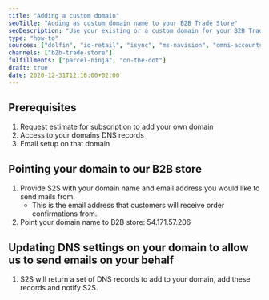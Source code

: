 ```yaml
---
title: "Adding a custom domain"
seoTitle: "Adding as custom domain name to your B2B Trade Store"
seoDescription: "Use your existing or a custom domain for your B2B Trade Store"
type: "how-to"
sources: ["dolfin", "iq-retail", "isync", "ms-navision", "omni-accounts", "pastel-partner", "sage-50cloud-pastel-xpress", "sage-200-evolution", "sage-300cloud", "sage-business-cloud-financials", "sage-evolution", "sage-one", "sage-pastel-evolution", "sap", "syspro" ]
channels: ["b2b-trade-store"]
fulfillments: ["parcel-ninja", "on-the-dot"]
draft: true
date: 2020-12-31T12:16:00+02:00
---
```


## Prerequisites

1. Request estimate for subscription to add your own domain 
2. Access to your domains DNS records
2. Email setup on that domain

## Pointing your domain to our B2B store

1. Provide S2S with your domain name and email address you would like to send mails from.
    - This is the email address that customers will receive order confirmations from.
2. Point your domain name to B2B store: 54.171.57.206

## Updating DNS settings on your domain to allow us to send emails on your behalf

1. S2S will return a set of DNS records to add to your domain, add these records and notify S2S.